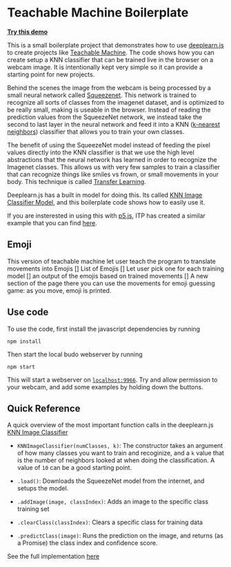 # Teachable Machine Boilerplate
**[Try this demo](https://googlecreativelab.github.io/teachable-machine-boilerplate/)**

This is a small boilerplate project that demonstrates how to use [deeplearn.js](https://deeplearnjs.org) to create projects
like [Teachable Machine](https://teachablemachine.withgoogle.com/). The code shows how you can create setup a KNN classifier that can be trained live in the browser on a webcam image. It is intentionally kept very simple so it can provide a starting point for new projects.

Behind the scenes the image from the webcam is being processed by a small neural network called [Squeezenet](https://github.com/DeepScale/SqueezeNet). This network is trained to recognize all sorts of classes from the imagenet dataset, and is optimized to be really small, making is useable in the browser. Instead of reading the prediction values from the SqueezeNet network, we instead take the second to last layer in the neural network and feed it into a KNN ([k-nearest neighbors](https://en.wikipedia.org/wiki/K-nearest_neighbors_algorithm)) classifier that allows you to train your own classes.

The benefit of using the SqueezeNet model instead of feeding the pixel values directly into the KNN classifier is that we use the high level abstractions that the neural network has learned in order to recognize the Imagenet classes. This allows us with very few samples to train a classifier that can recognize things like smiles vs frown, or small movements in your body. This technique is called [Transfer Learning](https://en.wikipedia.org/wiki/Transfer_learning).

Deeplearn.js has a built in model for doing this. Its called [KNN Image Classifier Model](https://github.com/PAIR-code/deeplearnjs/tree/master/models/knn_image_classifier), and this boilerplate code shows how to easily use it.

If you are insterested in using this with [p5.js](https://p5js.org/), ITP has created a similar example that you can find [here](https://ml5js.github.io/docs/knn-image-example.html).

## Emoji

This version of teachable machine let user teach the program to translate movements into Emojis
[] List of Emojis
[] Let user pick one for each training model
[] an output of the emojis based on trained movements
[] A new section of the page there you can use the movements for emoji guessing game:
as you move, emoji is printed.

## Use code
To use the code, first install the javascript dependencies by running  

```
npm install
```

Then start the local budo webserver by running

```
npm start
```

This will start a webserver on [`localhost:9966`](http://localhost:9966). Try and allow permission to your webcam, and add some examples by holding down the buttons.

## Quick Reference
A quick overview of the most important function calls in the deeplearn.js [KNN Image Classifier](https://github.com/PAIR-code/deeplearnjs/tree/master/models/knn_image_classifier)

- `KNNImageClassifier(numClasses, k)`: The constructor takes an argument of how many classes you want to train and recoginize, and a `k` value that is the number of neighbors looked at when doing the classification. A value of `10` can be a good starting point.

- `.load()`: Downloads the SqueezeNet model from the internet, and setups the model.

- `.addImage(image, classIndex)`: Adds an image to the specific class training set

- `.clearClass(classIndex)`: Clears a specific class for training data

- `.predictClass(image)`: Runs the prediction on the image, and returns (as a Promise) the class index and confidence score.

See the full implementation [here](https://github.com/PAIR-code/deeplearnjs/blob/master/models/knn_image_classifier/knn_image_classifier.ts)
